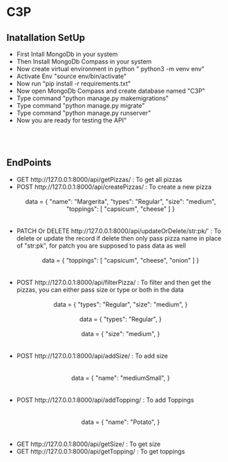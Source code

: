# C3P

<h2>Inatallation SetUp</h2>
<ul>
    <li> First Intall MongoDb in your system</li>
    <li> Then Install MongoDb Compass in your system</li>
    <li> Now create virtual environment in python  " python3 -m venv env"</li>
    <li> Activate Env "source env/bin/activate"</li>
    <li> Now run "pip install -r requirements.txt"</li>
    <li> Now open MongoDb Compass and create database named "C3P"</li>
    <li> Type command "python manage.py makemigrations"</li>
    <li> Type command "python manage.py migrate"</li>
    <li> Type command "python manage.py runserver"</li>
    <li> Now you are ready for testing the API"</li>
</ul>
<br><br>

<h2>EndPoints</h2>
<ul>
    <li>GET  http://127.0.0.1:8000/api/getPizzas/   :  To get all pizzas</li>
    <li>POST http://127.0.0.1:8000/api/createPizzas/   :  To create a new pizza <br> <br>
    <center>  data =   {
        "name": "Margerita",
        "types": "Regular",
        "size": "medium",
        "toppings": [
            "capsicum",
            "cheese"
        ]
    }</center><br><br></li>
    <li>PATCH Or DELETE  http://127.0.0.1:8000/api/updateOrDelete/str:pk/'   :  To delete or update the record if delete then only pass pizza name in place of "str:pk", for patch you are supposed to pass data as well<br> <br>
    <center>  data =   {
        "toppings": [
            "capsicum",
            "cheese",
            "onion"
        ]
    }</center><br><br></li>
    <li>POST  http://127.0.0.1:8000/api/filterPizza/  :  To filter and then get the pizzas,  you can either pass size or type or both in the data<br> <br>
    <center>  data =   {
        "types": "Regular",
        "size": "medium",
    }</center><br>
        <center>  data =   {
        "types": "Regular",
    }</center><br>
    <center>  data =   {
        "size": "medium",
    }</center><br><br>
    </li>
    <li>POST  http://127.0.0.1:8000/api/addSize/   :  To add size</li><br><br>
    <center>  data =   {
        "name": "mediumSmall",
    }</center><br><br>
    <li>POST  http://127.0.0.1:8000/api/addTopping/   :  To add Toppings</li><br><br>
    <center>  data =   {
        "name": "Potato",
    }</center><br><br>
    <li>GET  http://127.0.0.1:8000/api/getSize/   :  To get size</li>
    <li>GET  http://127.0.0.1:8000/api/getTopping/   :  To get toppings</li>
</ul>
